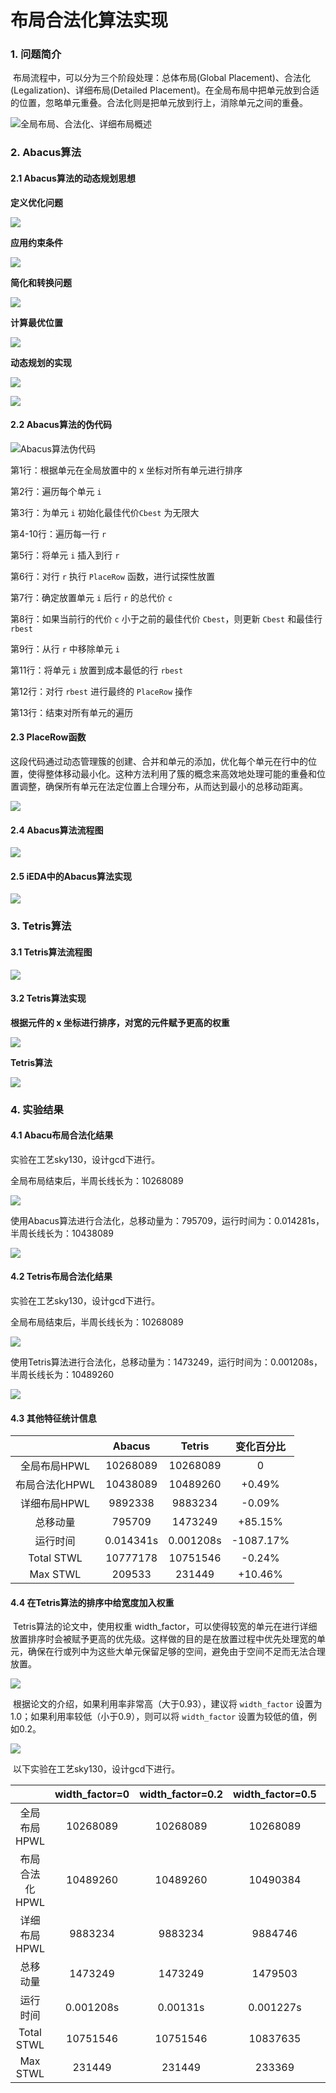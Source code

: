 # 布局合法化算法实现

### 1. 问题简介

​    布局流程中，可以分为三个阶段处理：总体布局(Global Placement)、合法化(Legalization)、详细布局(Detailed Placement)。在全局布局中把单元放到合适的位置，忽略单元重叠。合法化则是把单元放到行上，消除单元之间的重叠。

![全局布局、合法化、详细布局概述](images/1.png)

### 2. Abacus算法

#### 2.1 Abacus算法的动态规划思想

**定义优化问题**

![](images/3.png)

**应用约束条件**

![](images/4.png)

**简化和转换问题**

![](images/5.png)

**计算最优位置**

![](images/6.png)

**动态规划的实现**

![](images/7.png)

![](images/8.png)

#### 2.2 Abacus算法的伪代码

![Abacus算法伪代码](images/2.png)

第1行：根据单元在全局放置中的 x 坐标对所有单元进行排序

第2行：遍历每个单元 `i`

第3行：为单元 `i` 初始化最佳代价`Cbest` 为无限大

第4-10行：遍历每一行 `r`

第5行：将单元 `i` 插入到行 `r`

第6行：对行 `r` 执行 `PlaceRow` 函数，进行试探性放置

第7行：确定放置单元 `i` 后行 `r` 的总代价 `c`

第8行：如果当前行的代价 `c` 小于之前的最佳代价 `Cbest`，则更新 `Cbest` 和最佳行 `rbest`

第9行：从行 `r` 中移除单元 `i`

第11行：将单元 `i` 放置到成本最低的行 `rbest`

第12行：对行 `rbest` 进行最终的 `PlaceRow` 操作

第13行：结束对所有单元的遍历

#### 2.3 PlaceRow函数

​    这段代码通过动态管理簇的创建、合并和单元的添加，优化每个单元在行中的位置，使得整体移动最小化。这种方法利用了簇的概念来高效地处理可能的重叠和位置调整，确保所有单元在法定位置上合理分布，从而达到最小的总移动距离。

![](images/9.png)

#### 2.4 Abacus算法流程图

![](images/Abacus算法流程图.png)

#### 2.5 iEDA中的Abacus算法实现

![](images/10.png)

### 3. Tetris算法

#### 3.1 Tetris算法流程图

![](images/Tetris算法流程图.png)

#### 3.2 Tetris算法实现

**根据元件的 x 坐标进行排序，对宽的元件赋予更高的权重**

![](images/11.png)

**Tetris算法**

![](images/12.png)

### 4. 实验结果

#### 4.1 Abacu布局合法化结果

实验在工艺sky130，设计gcd下进行。

全局布局结束后，半周长线长为：10268089

![](images/13.png)

使用Abacus算法进行合法化，总移动量为：795709，运行时间为：0.014281s，半周长线长为：10438089

![](images/14.png)

#### 4.2 Tetris布局合法化结果

实验在工艺sky130，设计gcd下进行。

全局布局结束后，半周长线长为：10268089

![](images/15.png)

使用Tetris算法进行合法化，总移动量为：1473249，运行时间为：0.001208s，半周长线长为：10489260

![](images/16.png)

#### 4.3 其他特征统计信息

|                |  Abacus   |  Tetris   | 变化百分比 |
| :------------: | :-------: | :-------: | :--------: |
|  全局布局HPWL  | 10268089  | 10268089  |     0      |
| 布局合法化HPWL | 10438089  | 10489260  |   +0.49%   |
|  详细布局HPWL  |  9892338  |  9883234  |   -0.09%   |
|    总移动量    |  795709   |  1473249  |  +85.15%   |
|    运行时间    | 0.014341s | 0.001208s | -1087.17%  |
|   Total STWL   | 10777178  | 10751546  |   -0.24%   |
|    Max STWL    |  209533   |  231449   |  +10.46%   |

#### 4.4 在Tetris算法的排序中给宽度加入权重

​    Tetris算法的论文中，使用权重 width_factor，可以使得较宽的单元在进行详细放置排序时会被赋予更高的优先级。这样做的目的是在放置过程中优先处理宽的单元，确保在行或列中为这些大单元保留足够的空间，避免由于空间不足而无法合理放置。

![](images/17.png)

​    根据论文的介绍，如果利用率非常高（大于0.93），建议将 `width_factor` 设置为1.0；如果利用率较低（小于0.9），则可以将 `width_factor` 设置为较低的值，例如0.2。

![](images/18.png)

​    以下实验在工艺sky130，设计gcd下进行。

|                | width_factor=0 | width_factor=0.2 | width_factor=0.5 | width_factor=1.0 |
| :------------: | :------------: | :--------------: | :--------------: | :--------------: |
|  全局布局HPWL  |    10268089    |     10268089     |     10268089     |     10268089     |
| 布局合法化HPWL |    10489260    |     10489260     |     10490384     |     10522030     |
|  详细布局HPWL  |    9883234     |     9883234      |     9884746      |     9883938      |
|    总移动量    |    1473249     |     1473249      |     1479503      |     1499905      |
|    运行时间    |   0.001208s    |     0.00131s     |    0.001227s     |    0.001305s     |
|   Total STWL   |    10751546    |     10751546     |     10837635     |     10932737     |
|    Max STWL    |     231449     |      231449      |      233369      |      233369      |
